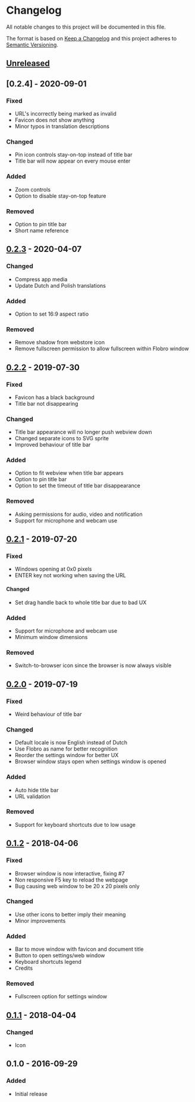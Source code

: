 # Changelog
All notable changes to this project will be documented in this file.

The format is based on [Keep a Changelog](http://keepachangelog.com/en/1.0.0/)
and this project adheres to [Semantic Versioning](http://semver.org/spec/v2.0.0.html).

## [Unreleased]

## [0.2.4] - 2020-09-01
### Fixed
- URL's incorrectly being marked as invalid
- Favicon does not show anything
- Minor typos in translation descriptions

### Changed
- Pin icon controls stay-on-top instead of title bar
- Title bar will now appear on every mouse enter

### Added
- Zoom controls
- Option to disable stay-on-top feature

### Removed
- Option to pin title bar
- Short name reference



## [0.2.3] - 2020-04-07
### Changed
- Compress app media
- Update Dutch and Polish translations

### Added
- Option to set 16:9 aspect ratio

### Removed
- Remove shadow from webstore icon
- Remove fullscreen permission to allow fullscreen within Flobro window



## [0.2.2] - 2019-07-30
### Fixed
- Favicon has a black background
- Title bar not disappearing

### Changed
- Title bar appearance will no longer push webview down
- Changed separate icons to SVG sprite
- Improved behaviour of title bar

### Added
- Option to fit webview when title bar appears
- Option to pin title bar
- Option to set the timeout of title bar disappearance

### Removed
- Asking permissions for audio, video and notification
- Support for microphone and webcam use



## [0.2.1] - 2019-07-20
### Fixed
- Windows opening at 0x0 pixels
- ENTER key not working when saving the URL

#### Changed
- Set drag handle back to whole title bar due to bad UX

### Added
- Support for microphone and webcam use
- Minimum window dimensions

### Removed
- Switch-to-browser icon since the browser is now always visible



## [0.2.0] - 2019-07-19
### Fixed
- Weird behaviour of title bar

### Changed
- Default locale is now English instead of Dutch
- Use Flobro as name for better recognition
- Reorder the settings window for better UX
- Browser window stays open when settings window is opened

### Added
- Auto hide title bar
- URL validation

### Removed
- Support for keyboard shortcuts due to low usage



## [0.1.2] - 2018-04-06
### Fixed
- Browser window is now interactive, fixing #7
- Non responsive F5 key to reload the webpage
- Bug causing web window to be 20 x 20 pixels only

### Changed
- Use other icons to better imply their meaning
- Minor improvements

### Added
- Bar to move window with favicon and document title
- Button to open settings/web window
- Keyboard shortcuts legend
- Credits

### Removed
- Fullscreen option for settings window



## [0.1.1] - 2018-04-04
### Changed
- Icon



## 0.1.0 - 2016-09-29
### Added
- Initial release

[Unreleased]: https://github.com/cornips/flobro/compare/0.2.3...develop
[0.2.3]: https://github.com/cornips/flobro/compare/0.2.2...0.2.3
[0.2.2]: https://github.com/cornips/flobro/compare/0.2.1...0.2.2
[0.2.1]: https://github.com/cornips/flobro/compare/0.2.0...0.2.1
[0.2.0]: https://github.com/cornips/flobro/compare/0.1.2...0.2.0
[0.1.2]: https://github.com/cornips/flobro/compare/0.1.1...0.1.2
[0.1.1]: https://github.com/cornips/flobro/compare/0.1.0...0.1.1
